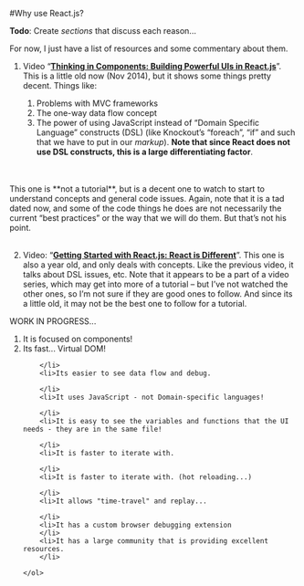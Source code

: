 #Why use React.js?

<p class="todo-note">
<strong>Todo</strong>: Create <em>sections</em> that discuss each reason...

For now, I just have a list of resources and some commentary about them.
</p>

1. Video “[**Thinking in Components: Building Powerful UIs in React.js**](https://www.youtube.com/watch?v=xSGuffp0o6E&index=6&list=PLRHV6us9ju3R5eV7pVI8VOyWpfG2U3v1c)”.  This is a little old now (Nov 2014), but it shows some things pretty decent.  Things like:
 
   1. Problems with MVC frameworks
   2. The one-way data flow concept
   3. The power of using JavaScript instead of “Domain Specific Language” constructs (DSL) (like Knockout’s “foreach”, “if” and such that we have to put in our *markup*).  **Note that since React does not use DSL constructs, this is a large differentiating factor**.
 <br />
 <br />
This one is **not a tutorial**, but is a decent one to watch to start to understand concepts and general code issues.  Again, note that it is a tad dated now, and some of the code things he does are not necessarily the current “best practices” or the way that we will do them.  But that’s not his point.
 <br /><br />

2.  Video: “[**Getting Started with React.js: React is Different**](https://www.youtube.com/watch?v=68NzBI6RRKE)”.  This one is also a year old, and only deals with concepts.  Like the previous video, it talks about DSL issues, etc.  Note that it appears to be a part of a video series, which may get into more of a tutorial – but I’ve not watched the other ones, so I’m not sure if they are good ones to follow.  And since its a little old, it may not be the best one to follow for a tutorial.


<p class="work-in-progress">
    <p>WORK IN PROGRESS...</p>
    <ol>
        <li>It is focused on components!
        </li>
        <li>Its fast... Virtual DOM!
        
        </li>
        <li>Its easier to see data flow and debug.
        
        </li>
        <li>It uses JavaScript - not Domain-specific languages!
        
        </li>
        <li>It is easy to see the variables and functions that the UI needs - they are in the same file!
        
        </li>
        <li>It is faster to iterate with.
        
        </li>
        <li>It is faster to iterate with. (hot reloading...)
        
        </li>
        <li>It allows "time-travel" and replay...
        
        </li>
        <li>It has a custom browser debugging extension
        </li>
        <li>It has a large community that is providing excellent resources.
        </li>
        
    </ol>
</p>

